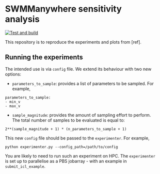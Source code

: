 # SWMManywhere sensitivity analysis
<!-- markdown-link-check-disable -->
[![Test and build](https://github.com/ImperialCollegeLondon/SWMManywhere/actions/workflows/ci.yml/badge.svg)](https://github.com/ImperialCollegeLondon/SWMManywhere/actions/workflows/ci.yml)
<!-- markdown-link-check-enable -->

This repository is to reproduce the experiments and plots from [ref].

## Running the experiments

The intended use is via `config` file. We extend its behaviour with two new options:

- `parameters_to_sample`: provides a list of parameters to be sampled. For example,
```
parameters_to_sample:
- min_v
- max_v
```
- `sample_magnitude`: provides the amount of sampling effort to perform. The total number
of samples to be evaluated is equal to:
```
2**(sample_magnitude + 1) * (n_parameters_to_sample + 1)
```

This new `config` file should be passed to the `experimenter`. For example,
```
python experimenter.py --config_path=/path/to/config
```

You are likely to need to run such an experiment on HPC. The `experimenter` is set up
to parallelise as a PBS jobarray - with an example in `submit_icl_example`.
